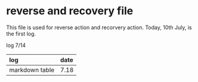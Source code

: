 # reverse and recovery file
This file is used for reverse action and recorvery action.
Today, 10th July, is the first log.

log 7/14

|log|date|
|:-|:-|
|markdown table|7.18|
 